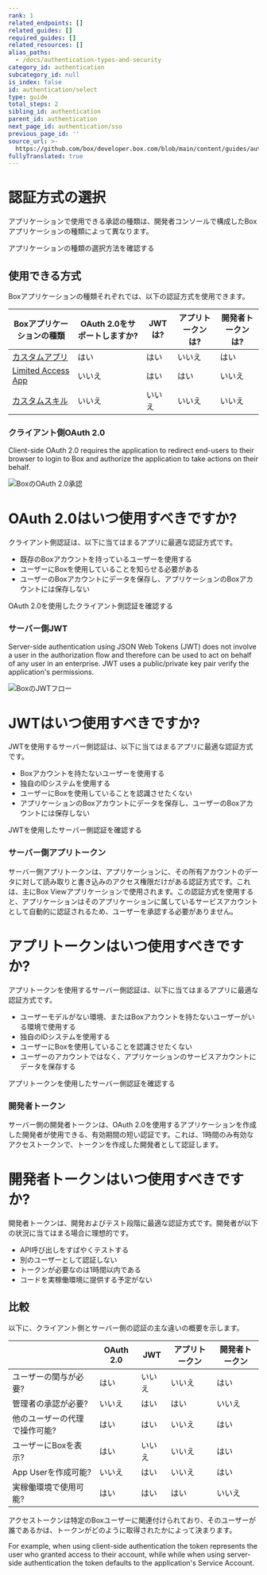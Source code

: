 ```yaml
---
rank: 1
related_endpoints: []
related_guides: []
required_guides: []
related_resources: []
alias_paths:
  - /docs/authentication-types-and-security
category_id: authentication
subcategory_id: null
is_index: false
id: authentication/select
type: guide
total_steps: 2
sibling_id: authentication
parent_id: authentication
next_page_id: authentication/sso
previous_page_id: ''
source_url: >-
  https://github.com/box/developer.box.com/blob/main/content/guides/authentication/select.md
fullyTranslated: true
---
```

# 認証方式の選択

アプリケーションで使用できる承認の種類は、開発者コンソールで構成したBoxアプリケーションの種類によって異なります。

<CTA to="guide://applications/select">

アプリケーションの種類の選択方法を確認する

</CTA>

## 使用できる方式

Boxアプリケーションの種類それぞれでは、以下の認証方式を使用できます。

<!-- markdownlint-disable line-length -->

| Boxアプリケーションの種類               | OAuth 2.0をサポートしますか? | JWTは? | アプリトークンは? | 開発者トークンは? |
| ---------------------------- | ------------------- | ----- | --------- | --------- |
| [カスタムアプリ][custom-app]        | はい                  | はい    | いいえ       | はい        |
| [Limited Access App][la-app] | いいえ                 | はい    | はい        | いいえ       |
| [カスタムスキル][custom-skill]      | いいえ                 | いいえ   | いいえ       | いいえ       |

<!-- markdownlint-enable line-length -->

### クライアント側OAuth 2.0

Client-side OAuth 2.0 requires the application to redirect end-users to their browser to login to Box and authorize the application to take actions on their behalf.

<ImageFrame center width="400" shadow border>

![BoxのOAuth 2.0承認](./oauth2-grant.png)

</ImageFrame>

<Message>

# OAuth 2.0はいつ使用すべきですか?

クライアント側認証は、以下に当てはまるアプリに最適な認証方式です。

* 既存のBoxアカウントを持っているユーザーを使用する
* ユーザーにBoxを使用していることを知らせる必要がある
* ユーザーのBoxアカウントにデータを保存し、アプリケーションのBoxアカウントには保存しない

</Message>

<CTA to="guide://authentication/oauth2">

OAuth 2.0を使用したクライアント側認証を確認する

</CTA>

### サーバー側JWT

Server-side authentication using JSON Web Tokens (JWT) does not involve a user in the authorization flow and therefore can be used to act on behalf of any user in an enterprise. JWT uses a public/private key pair verify the application's permissions.

<ImageFrame center shadow border>

![BoxのJWTフロー](./jwt-flow.png)

</ImageFrame>

<Message>

# JWTはいつ使用すべきですか?

JWTを使用するサーバー側認証は、以下に当てはまるアプリに最適な認証方式です。

* Boxアカウントを持たないユーザーを使用する
* 独自のIDシステムを使用する
* ユーザーにBoxを使用していることを認識させたくない
* アプリケーションのBoxアカウントにデータを保存し、ユーザーのBoxアカウントには保存しない

</Message>

<CTA to="guide://authentication/jwt">

JWTを使用したサーバー側認証を確認する

</CTA>

### サーバー側アプリトークン

サーバー側アプリトークンは、アプリケーションに、その所有アカウントのデータに対して読み取りと書き込みのアクセス権限だけがある認証方式です。これは、主にBox Viewアプリケーションで使用されます。この認証方式を使用すると、アプリケーションはそのアプリケーションに属しているサービスアカウントとして自動的に認証されるため、ユーザーを承認する必要がありません。

<Message>

# アプリトークンはいつ使用すべきですか?

アプリトークンを使用するサーバー側認証は、以下に当てはまるアプリに最適な認証方式です。

* ユーザーモデルがない環境、またはBoxアカウントを持たないユーザーがいる環境で使用する
* 独自のIDシステムを使用する
* ユーザーにBoxを使用していることを認識させたくない
* ユーザーのアカウントではなく、アプリケーションのサービスアカウントにデータを保存する

</Message>

<CTA to="guide://authentication/app-token">

アプリトークンを使用したサーバー側認証を確認する

</CTA>

### 開発者トークン

サーバー側の開発者トークンは、OAuth 2.0を使用するアプリケーションを作成した開発者が使用できる、有効期間の短い認証です。これは、1時間のみ有効なアクセストークンで、トークンを作成した開発者として認証します。

<Message>

# 開発者トークンはいつ使用すべきですか?

開発者トークンは、開発およびテスト段階に最適な認証方式です。開発者が以下の状況に当てはまる場合に理想的です。

* API呼び出しをすばやくテストする
* 別のユーザーとして認証しない
* トークンが必要なのは1時間以内である
* コードを実稼働環境に提供する予定がない

</Message>

## 比較

以下に、クライアント側とサーバー側の認証の主な違いの概要を示します。

<!-- markdownlint-disable line-length -->

|                 | OAuth 2.0 | JWT | アプリトークン | 開発者トークン |
| --------------- | --------- | --- | ------- | ------- |
| ユーザーの関与が必要?     | はい        | いいえ | いいえ     | はい      |
| 管理者の承認が必要?      | いいえ       | はい  | はい      | いいえ     |
| 他のユーザーの代理で操作可能? | はい        | はい  | いいえ     | はい      |
| ユーザーにBoxを表示?    | はい        | いいえ | いいえ     | はい      |
| App Userを作成可能?  | いいえ       | はい  | いいえ     | はい      |
| 実稼働環境で使用可能?     | はい        | はい  | はい      | いいえ     |

<!-- markdownlint-enable line-length -->

<Message>

アクセストークンは特定のBoxユーザーに関連付けられており、そのユーザーが誰であるかは、トークンがどのように取得されたかによって決まります。

For example, when using client-side authentication the token represents the user who granted access to their account, while while when using server-side authentication the token defaults to the application's Service Account.

</Message>

[custom-app]: guide://applications/custom-apps

[custom-skill]: guide://applications/custom-skills

[la-app]: guide://applications/web-app-integrations
